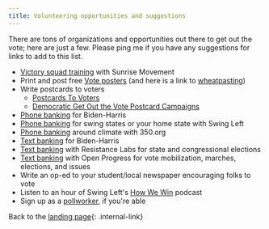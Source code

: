 ```yaml
---
title: Volunteering opportunities and suggestions
---
```


There are tons of organizations and opportunities out there to get out the vote; here are just a few. Please ping me if you have any suggestions for links to add to this list.

+ [Victory squad training](https://postcards.sunrisemovement.org/) with Sunrise Movement
+ Print and post free [Vote posters](https://www.yourvotecampaign.com/downloads) (and here is a link to [wheatpasting](https://crimethinc.com/2017/07/18/a-field-guide-to-wheatpasting-everything-you-need-to-know-to-blanket-the-world-in-posters))
+ Write postcards to voters
    - [Postcards To Voters](https://postcardstovoters.org/postcards/) 
    - [Democratic Get Out the Vote Postcard Campaigns](https://docs.google.com/document/u/1/d/e/2PACX-1vTd9UmW__Zqj89o4Df8qYhLOK5dimPxreYvGhM97wZ-l2Cj8DcfRD3a-JAJrQbgiIaB3kKOj525G9ul/pub)  
+ [Phone banking](https://www.mobilize.us/joebiden/) for Biden-Harris
+ [Phone banking](https://swingleft.org/) for swing states or your home state with Swing Left
+ [Phone banking](https://act.350.org/go/212663?aktmid=tm4915495.EwCjwv&akid=a22330370.3000156.wflPtj&t=1&source=conf) around climate with 350.org
+ [Text banking](https://www.mobilize.us/2020victory/event/293967/) for Biden-Harris
+ [Text banking](https://resistancelabs.com/) with Resistance Labs for state and congressional elections
+ [Text banking](https://www.openprogress.com/text-troop) with Open Progress for vote mobilization, marches, elections, and issues
+ Write an op-ed to your student/local newspaper encouraging folks to vote
+ Listen to an hour of Swing Left's [How We Win](https://swingleft.org/podcast) podcast
+ Sign up as a [pollworker](https://www.powerthepolls.org/?source=indivisible), if you're able

Back to the [landing page](/PoliticalActionOct2020/landingpage){: .internal-link}